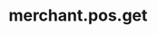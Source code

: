 ---
layout: SpecialLayout
title: merchant.pos.get
description: Endpoint description...
api: merchant
schema: merchant.pos
operationId: merchant.pos.get
operation: get
method: get
authLevel: SECRET
authRoles: Any
---